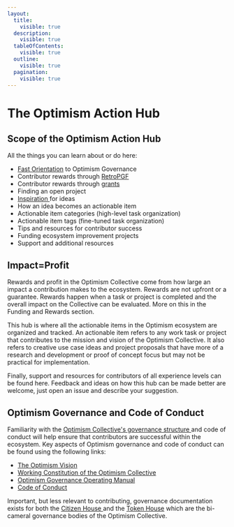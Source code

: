```yaml
---
layout:
  title:
    visible: true
  description:
    visible: true
  tableOfContents:
    visible: true
  outline:
    visible: true
  pagination:
    visible: true
---
```


# The Optimism Action Hub

## Scope of the Optimism Action Hub

All the things you can learn about or do here:

* [Fast Orientation](./#governance) to Optimism Governance
* Contributor rewards through [RetroPGF](https://app.optimism.io/retropgf)
* Contributor rewards through [grants](https://community.optimism.io/docs/governance/get-a-grant/)
* Finding an open project
* [Inspiration ](https://community.optimism.io/docs/contribute/)for ideas
* How an idea becomes an actionable item
* Actionable item categories (high-level task organization)
* Actionable item tags (fine-tuned task organization)
* Tips and resources for contributor success
* Funding ecosystem improvement projects
* Support and additional resources

## Impact=Profit

Rewards and profit in the Optimism Collective come from how large an impact a contribution makes to the ecosystem.  Rewards are not upfront or a guarantee.  Rewards happen when a task or project is completed and the overall impact on the Collective can be evaluated.  More on this in the Funding and Rewards section.

This hub is where all the actionable items in the Optimism ecosystem are organized and tracked.   An actionable item refers to any work task or project that contributes to the mission and vision of the Optimism Collective.  It also refers to creative use case ideas and project proposals that have more of a research and development or proof of concept focus but may not be practical for implementation. &#x20;

Finally, support and resources for contributors of all experience levels can be found here.  Feedback and ideas on how this hub can be made better are welcome, just open an issue and describe your suggestion.

## Optimism Governance and Code of Conduct <a href="#governance" id="governance"></a>

Familiarity with the [Optimism Collective's governance structure ](https://community.optimism.io/docs/governance/)and code of conduct will help ensure that contributors are successful within the ecosystem.  Key aspects of Optimism governance and code of conduct can be found using the following links:&#x20;

* [The Optimism Vision](https://www.optimism.io/vision)
* [Working Constitution of the Optimism Collective](https://gov.optimism.io/t/working-constitution-of-the-optimism-collective/55)
* [Optimism Governance Operating Manual](https://github.com/ethereum-optimism/OPerating-manual/blob/main/manual.md)
* [Code of Conduct](https://gov.optimism.io/t/code-of-conduct/5751)

Important, but less relevant to contributing, governance documentation exists for both the [Citizen House ](https://community.optimism.io/docs/governance/citizens-house/)and the [Token House](https://community.optimism.io/docs/governance/token-house/) which are the bi-cameral governance bodies of the Optimism Collective.

##

##
